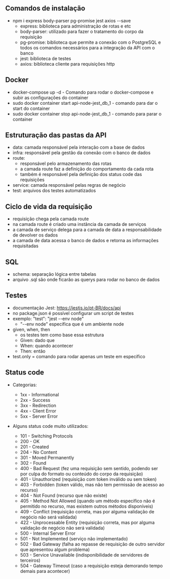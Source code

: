 ## Comandos de instalação
- npm i express body-parser pg-promise jest axios --save
    - express: biblioteca para administração de rotas e etc
    - body-parser: utilizado para fazer o tratamento do corpo da requisição 
    - pg-promise: biblioteca que permite a conexão com o PostgreSQL e todos os comandos necessários para a integração da API com o banco
    - jest: biblioteca de testes
    - axios: biblioteca cliente para requisições http

## Docker
- docker-compose up -d - Comando para rodar o docker-compose e subir as configurações do container
- sudo docker container start api-node-jest_db_1 - comando para dar o start do container
- sudo docker container stop api-node-jest_db_1 - comando para parar o container

## Estruturação das pastas da API
- data: camada responsável pela interação com a base de dados
- infra: responsável pela gestão da conexão com o banco de dados
- route: 
    - responsável pelo armazenamento das rotas
    - a camada route faz a definição do comportamento da cada rota
    - também é responsável pela definição dos status code das requisições
- service: camada responsável pelas regras de negócio
- test: arquivos dos testes automatizados

## Ciclo de vida da requisição
- requisição chega pela camada route
- na camada route é criado uma instância da camada de serviços
- a camada de serviço delega para a camada de data a responsabilidade de devolver os dados
- a camada de data acessa o banco de dados e retorna as informações requisitadas

## SQL
- schema: separação lógica entre tabelas
- arquivo .sql são onde ficarão as querys para rodar no banco de dados

## Testes
- documentação Jest: https://jestjs.io/pt-BR/docs/api
- no package.json é possível configurar um script de testes
- exemplo: "test": "jest --env node"
    - "--env node" especifica que é um ambiente node
- given, when, then
    - os testes tem como base essa estrutura
    - Given: dado que
    - When: quando acontecer
    - Then: então
- test.only = comando para rodar apenas um teste em específico

## Status code
- Categorias:
    - 1xx - Informational
    - 2xx - Success
    - 3xx - Redirection
    - 4xx - Client Error
    - 5xx - Server Error

- Alguns status code muito utilizados:
    - 101 - Switching Protocols
    - 200 - OK
    - 201 - Created
    - 204 - No Content
    - 301 - Moved Permanently
    - 302 - Found 
    - 400 - Bad Request (fez uma requisição sem sentido, podendo ser por culpa do formato ou conteúdo do corpo da requisição)
    - 401 - Unauthorized (requisição com token inválido ou sem token)
    - 403 - Forbidden (token válido, mas não tem permissão de acesso ao recurso)
    - 404 - Not Found (recurso que não existe)
    - 405 - Method Not Allowed (quando um método específico não é permitido no recurso, mas existem outros métodos disponíveis)
    - 409 - Conflict (requisição correta, mas por alguma validação de negócio não será validada)
    - 422 - Unprocessable Entity (requisição correta, mas por alguma validação de negócio não será validada)
    - 500 - Internal Server Error
    - 501 - Not Implemented (serviço não implementado)
    - 502 - Bad Gateway (falha ao repasse de requisição de outro servidor que apresentou algum problema)
    - 503 - Service Unavailable (indisponibilidade de servidores de terceiros)
    - 504 - Gateway Timeout (caso a requisição esteja demorando tempo demais para acontecer)